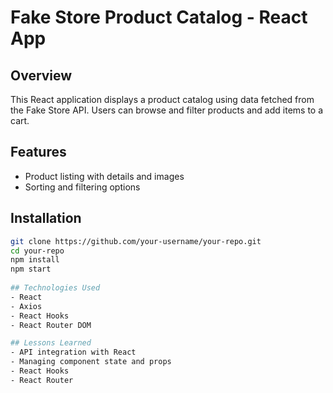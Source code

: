 # Fake Store Product Catalog - React App

## Overview
This React application displays a product catalog using data fetched from the Fake Store API. Users can browse and filter products and add items to a cart.

## Features
- Product listing with details and images
- Sorting and filtering options


## Installation
```bash
git clone https://github.com/your-username/your-repo.git
cd your-repo
npm install
npm start
  
## Technologies Used
- React
- Axios
- React Hooks
- React Router DOM

## Lessons Learned
- API integration with React
- Managing component state and props
- React Hooks 
- React Router

